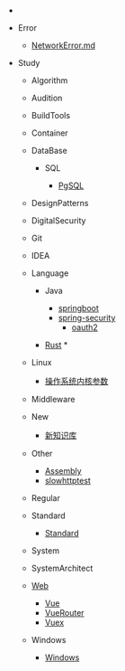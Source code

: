 * 

* Error
  
  * [NetworkError.md](error%2FNetworkError.md)

* Study
  
  * Algorithm
  
  * Audition
  
  * BuildTools
  
  * Container
  
  * DataBase
    
    * SQL
      
      * [PgSQL](/study/DataBase/SQL/PgSQL/README.md)
  
  * DesignPatterns
  
  * DigitalSecurity
  
  * Git
  
  * IDEA
  
  * Language
    
    * Java
      
      * [springboot](/study/Language/Java/springboot/README.md)
      * [spring-security]()
        * [oauth2](/study/Language/Java/SpringSecurity/oauth2/小计.md)
    * [Rust](/study/Language/Rust.md)
      * 
  * Linux
    
    * [操作系统内核参数](/study/Linux/sysctl.md)
  
  * Middleware

  * New
    * [新知识库](/study/New/README.md)

  * Other
    
    * [Assembly](study/Other/Assembly.md)
    * [slowhttptest](study/Other/slowhttptest.md)
  
  * Regular
  
  * Standard
    
    * [Standard](study/Standard/ANS1.md)
  
  * System
  
  * SystemArchitect
  
  * [Web](study/Web/README.md)
    
    * [Vue](study/Web/Vue.md)
    * [VueRouter](study/Web/VueRouter.md)
    * [Vuex](study/Web/Vuex.md)
  
  * Windows
    
    * [Windows](study/Windows/README.md)
